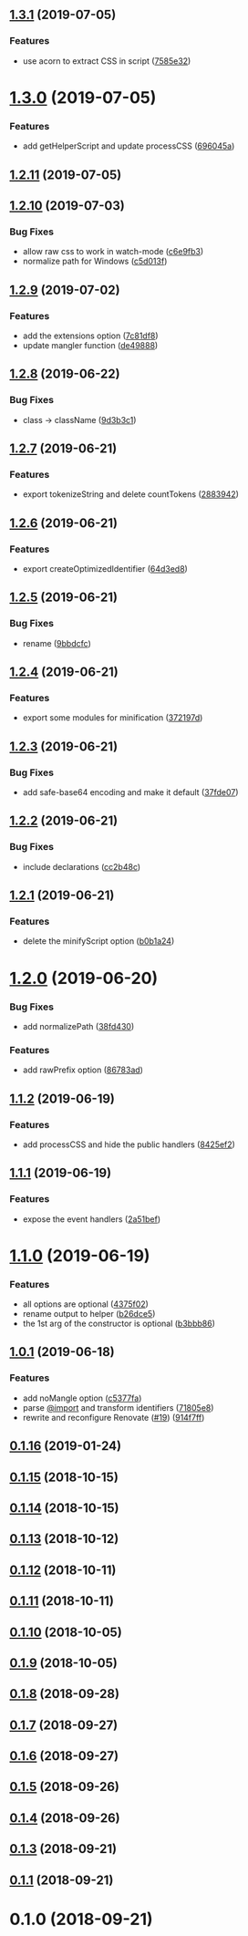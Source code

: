 <a name="1.3.1"></a>
## [1.3.1](https://github.com/kei-ito/esify/compare/v1.3.0...v1.3.1) (2019-07-05)


### Features

* use acorn to extract CSS in script ([7585e32](https://github.com/kei-ito/esify/commit/7585e32))



<a name="1.3.0"></a>
# [1.3.0](https://github.com/kei-ito/esify/compare/v1.2.11...v1.3.0) (2019-07-05)


### Features

* add getHelperScript and update processCSS ([696045a](https://github.com/kei-ito/esify/commit/696045a))



<a name="1.2.11"></a>
## [1.2.11](https://github.com/kei-ito/esify/compare/v1.2.10...v1.2.11) (2019-07-05)



<a name="1.2.10"></a>
## [1.2.10](https://github.com/kei-ito/esify/compare/v1.2.9...v1.2.10) (2019-07-03)


### Bug Fixes

* allow raw css to work in watch-mode ([c6e9fb3](https://github.com/kei-ito/esify/commit/c6e9fb3))
* normalize path for Windows ([c5d013f](https://github.com/kei-ito/esify/commit/c5d013f))



<a name="1.2.9"></a>
## [1.2.9](https://github.com/kei-ito/esify/compare/v1.2.8...v1.2.9) (2019-07-02)


### Features

* add the extensions option ([7c81df8](https://github.com/kei-ito/esify/commit/7c81df8))
* update mangler function ([de49888](https://github.com/kei-ito/esify/commit/de49888))



<a name="1.2.8"></a>
## [1.2.8](https://github.com/kei-ito/esify/compare/v1.2.7...v1.2.8) (2019-06-22)


### Bug Fixes

* class → className ([9d3b3c1](https://github.com/kei-ito/esify/commit/9d3b3c1))



<a name="1.2.7"></a>
## [1.2.7](https://github.com/kei-ito/esify/compare/v1.2.6...v1.2.7) (2019-06-21)


### Features

* export tokenizeString and delete countTokens ([2883942](https://github.com/kei-ito/esify/commit/2883942))



<a name="1.2.6"></a>
## [1.2.6](https://github.com/kei-ito/esify/compare/v1.2.5...v1.2.6) (2019-06-21)


### Features

* export createOptimizedIdentifier ([64d3ed8](https://github.com/kei-ito/esify/commit/64d3ed8))



<a name="1.2.5"></a>
## [1.2.5](https://github.com/kei-ito/esify/compare/v1.2.4...v1.2.5) (2019-06-21)


### Bug Fixes

* rename ([9bbdcfc](https://github.com/kei-ito/esify/commit/9bbdcfc))



<a name="1.2.4"></a>
## [1.2.4](https://github.com/kei-ito/esify/compare/v1.2.3...v1.2.4) (2019-06-21)


### Features

* export some modules for minification ([372197d](https://github.com/kei-ito/esify/commit/372197d))



<a name="1.2.3"></a>
## [1.2.3](https://github.com/kei-ito/esify/compare/v1.2.2...v1.2.3) (2019-06-21)


### Bug Fixes

* add safe-base64 encoding and make it default ([37fde07](https://github.com/kei-ito/esify/commit/37fde07))



<a name="1.2.2"></a>
## [1.2.2](https://github.com/kei-ito/esify/compare/v1.2.1...v1.2.2) (2019-06-21)


### Bug Fixes

* include declarations ([cc2b48c](https://github.com/kei-ito/esify/commit/cc2b48c))



<a name="1.2.1"></a>
## [1.2.1](https://github.com/kei-ito/esify/compare/v1.2.0...v1.2.1) (2019-06-21)


### Features

* delete the minifyScript option ([b0b1a24](https://github.com/kei-ito/esify/commit/b0b1a24))



<a name="1.2.0"></a>
# [1.2.0](https://github.com/kei-ito/esify/compare/v1.1.2...v1.2.0) (2019-06-20)


### Bug Fixes

* add normalizePath ([38fd430](https://github.com/kei-ito/esify/commit/38fd430))


### Features

* add rawPrefix option ([86783ad](https://github.com/kei-ito/esify/commit/86783ad))



<a name="1.1.2"></a>
## [1.1.2](https://github.com/kei-ito/esify/compare/v1.1.1...v1.1.2) (2019-06-19)


### Features

* add processCSS and hide the public handlers ([8425ef2](https://github.com/kei-ito/esify/commit/8425ef2))



<a name="1.1.1"></a>
## [1.1.1](https://github.com/kei-ito/esify/compare/v1.1.0...v1.1.1) (2019-06-19)


### Features

* expose the event handlers ([2a51bef](https://github.com/kei-ito/esify/commit/2a51bef))



<a name="1.1.0"></a>
# [1.1.0](https://github.com/kei-ito/esify/compare/v1.0.1...v1.1.0) (2019-06-19)


### Features

* all options are optional ([4375f02](https://github.com/kei-ito/esify/commit/4375f02))
* rename output to helper ([b26dce5](https://github.com/kei-ito/esify/commit/b26dce5))
* the 1st arg of the constructor is optional ([b3bbb86](https://github.com/kei-ito/esify/commit/b3bbb86))



<a name="1.0.1"></a>
## [1.0.1](https://github.com/kei-ito/esify/compare/v0.1.16...v1.0.1) (2019-06-18)


### Features

* add noMangle option ([c5377fa](https://github.com/kei-ito/esify/commit/c5377fa))
* parse [@import](https://github.com/import) and transform identifiers ([71805e8](https://github.com/kei-ito/esify/commit/71805e8))
* rewrite and reconfigure Renovate ([#19](https://github.com/kei-ito/esify/issues/19)) ([914f7ff](https://github.com/kei-ito/esify/commit/914f7ff))



<a name="0.1.16"></a>
## [0.1.16](https://github.com/kei-ito/esify/compare/v0.1.15...v0.1.16) (2019-01-24)



<a name="0.1.15"></a>
## [0.1.15](https://github.com/kei-ito/esify/compare/v0.1.14...v0.1.15) (2018-10-15)



<a name="0.1.14"></a>
## [0.1.14](https://github.com/kei-ito/esify/compare/v0.1.13...v0.1.14) (2018-10-15)



<a name="0.1.13"></a>
## [0.1.13](https://github.com/kei-ito/esify/compare/v0.1.12...v0.1.13) (2018-10-12)



<a name="0.1.12"></a>
## [0.1.12](https://github.com/kei-ito/esify/compare/v0.1.11...v0.1.12) (2018-10-11)



<a name="0.1.11"></a>
## [0.1.11](https://github.com/kei-ito/esify/compare/v0.1.10...v0.1.11) (2018-10-11)



<a name="0.1.10"></a>
## [0.1.10](https://github.com/kei-ito/esify/compare/v0.1.9...v0.1.10) (2018-10-05)



<a name="0.1.9"></a>
## [0.1.9](https://github.com/kei-ito/esify/compare/v0.1.8...v0.1.9) (2018-10-05)



<a name="0.1.8"></a>
## [0.1.8](https://github.com/kei-ito/esify/compare/v0.1.7...v0.1.8) (2018-09-28)



<a name="0.1.7"></a>
## [0.1.7](https://github.com/kei-ito/esify/compare/v0.1.6...v0.1.7) (2018-09-27)



<a name="0.1.6"></a>
## [0.1.6](https://github.com/kei-ito/esify/compare/v0.1.5...v0.1.6) (2018-09-27)



<a name="0.1.5"></a>
## [0.1.5](https://github.com/kei-ito/esify/compare/v0.1.4...v0.1.5) (2018-09-26)



<a name="0.1.4"></a>
## [0.1.4](https://github.com/kei-ito/esify/compare/v0.1.3...v0.1.4) (2018-09-26)



<a name="0.1.3"></a>
## [0.1.3](https://github.com/kei-ito/esify/compare/v0.1.1...v0.1.3) (2018-09-21)



<a name="0.1.1"></a>
## [0.1.1](https://github.com/kei-ito/esify/compare/v0.1.0...v0.1.1) (2018-09-21)



<a name="0.1.0"></a>
# 0.1.0 (2018-09-21)



